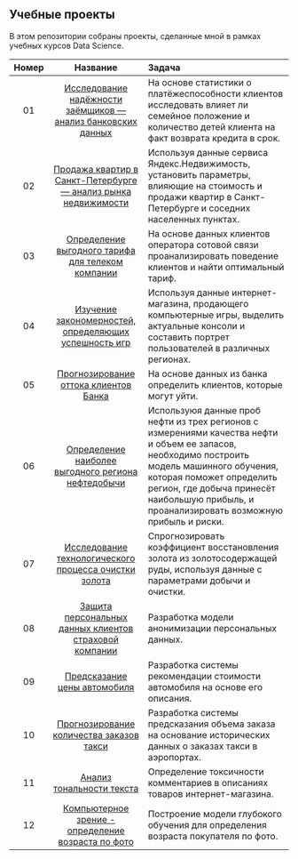 ## Учебные проекты

В этом репозитории собраны проекты, сделанные мной в рамках учебных курсов Data Science.

|**Номер**|**Название**|**Задача**|
|:-----:|:----------------:|:------------------------------------------|
|01|[Исследование надёжности заёмщиков — анализ банковских данных](https://github.com/chusovalex/DataScienceProjects/tree/main/project_01)|На основе статистики о платёжеспособности клиентов исследовать влияет ли семейное положение и количество детей клиента на факт возврата кредита в срок.|
|02|[Продажа квартир в Санкт-Петербурге — анализ рынка недвижимости](https://github.com/chusovalex/DataScienceProjects/tree/main/project_02)|Используя данные сервиса Яндекс.Недвижимость, установить параметры, влияющие на стоимость и продажи квартир в Санкт-Петербурге и соседних населенных пунктах.|
|03|[Определение выгодного тарифа для телеком компании](https://github.com/chusovalex/DataScienceProjects/tree/main/project_03)|На основе данных клиентов оператора сотовой связи проанализировать поведение клиентов и найти оптимальный тариф.|
|04|[Изучение закономерностей, определяющих успешность игр](https://github.com/chusovalex/DataScienceProjects/tree/main/project_04)|Используя данные интернет-магазина, продающего компьютерные игры, выделить актуальные консоли и составить портрет пользователей в различных регионах.|
|05|[Прогнозирование оттока клиентов Банка](https://github.com/chusovalex/DataScienceProjects/tree/main/project_05)|На основе данных из банка определить клиентов, которые могут уйти.|
|06|[Определение наиболее выгодного региона нефтедобычи](https://github.com/chusovalex/DataScienceProjects/tree/main/project_06)|Используюя данные проб нефти из трех регионов с измерениями качества нефти и объем ее запасов, необходимо построить модель машинного обучения, которая поможет определить регион, где добыча принесёт наибольшую прибыль, и проанализировать возможную прибыль и риски.|
|07|[Исследование технологического процесса очистки золота](https://github.com/chusovalex/DataScienceProjects/tree/main/project_07)|Спрогнозировать коэффициент восстановления золота из золотосодержащей руды, используя данные с параметрами добычи и очистки.|
|08|[Защита персональных данных клиентов страховой компании](https://github.com/chusovalex/DataScienceProjects/tree/main/project_08)|Разработка модели анонимизации персональных данных.|
|09|[Предсказание цены автомобиля](https://github.com/chusovalex/DataScienceProjects/tree/main/project_09)|Разработка системы рекомендации стоимости автомобиля на основе его описания.|
|10|[Прогнозирование количества заказов такси](https://github.com/chusovalex/DataScienceProjects/tree/main/project_10)|Разработка системы предсказания объема заказа на основание исторических данных о заказах такси в аэропортах.|
|11|[Анализ тональности текста](https://github.com/chusovalex/DataScienceProjects/tree/main/project_11)|Определение токсичности комментариев в описаниях товаров интернет-магазина.|
|12|[Компьютерное зрение - определение возраста по фото](https://github.com/chusovalex/DataScienceProjects/tree/main/project_12)|Построение модели глубокого обучения для определения возраста покупателя по фото.|
